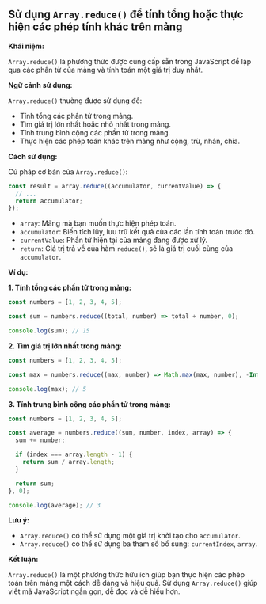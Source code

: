## Sử dụng `Array.reduce()` để tính tổng hoặc thực hiện các phép tính khác trên mảng

**Khái niệm:**

`Array.reduce()` là phương thức được cung cấp sẵn trong JavaScript để lặp qua các phần tử của mảng và tính toán một giá trị duy nhất.

**Ngữ cảnh sử dụng:**

`Array.reduce()` thường được sử dụng để:

- Tính tổng các phần tử trong mảng.
- Tìm giá trị lớn nhất hoặc nhỏ nhất trong mảng.
- Tính trung bình cộng các phần tử trong mảng.
- Thực hiện các phép toán khác trên mảng như cộng, trừ, nhân, chia.

**Cách sử dụng:**

Cú pháp cơ bản của `Array.reduce()`:

```javascript
const result = array.reduce((accumulator, currentValue) => {
  // ...
  return accumulator;
});
```

- `array`: Mảng mà bạn muốn thực hiện phép toán.
- `accumulator`: Biến tích lũy, lưu trữ kết quả của các lần tính toán trước đó.
- `currentValue`: Phần tử hiện tại của mảng đang được xử lý.
- `return`: Giá trị trả về của hàm `reduce()`, sẽ là giá trị cuối cùng của `accumulator`.

**Ví dụ:**

**1. Tính tổng các phần tử trong mảng:**

```javascript
const numbers = [1, 2, 3, 4, 5];

const sum = numbers.reduce((total, number) => total + number, 0);

console.log(sum); // 15
```

**2. Tìm giá trị lớn nhất trong mảng:**

```javascript
const numbers = [1, 2, 3, 4, 5];

const max = numbers.reduce((max, number) => Math.max(max, number), -Infinity);

console.log(max); // 5
```

**3. Tính trung bình cộng các phần tử trong mảng:**

```javascript
const numbers = [1, 2, 3, 4, 5];

const average = numbers.reduce((sum, number, index, array) => {
  sum += number;

  if (index === array.length - 1) {
    return sum / array.length;
  }

  return sum;
}, 0);

console.log(average); // 3
```

**Lưu ý:**

- `Array.reduce()` có thể sử dụng một giá trị khởi tạo cho `accumulator`.
- `Array.reduce()` có thể sử dụng ba tham số bổ sung: `currentIndex`, `array`.

**Kết luận:**

`Array.reduce()` là một phương thức hữu ích giúp bạn thực hiện các phép toán trên mảng một cách dễ dàng và hiệu quả. Sử dụng `Array.reduce()` giúp viết mã JavaScript ngắn gọn, dễ đọc và dễ hiểu hơn.
